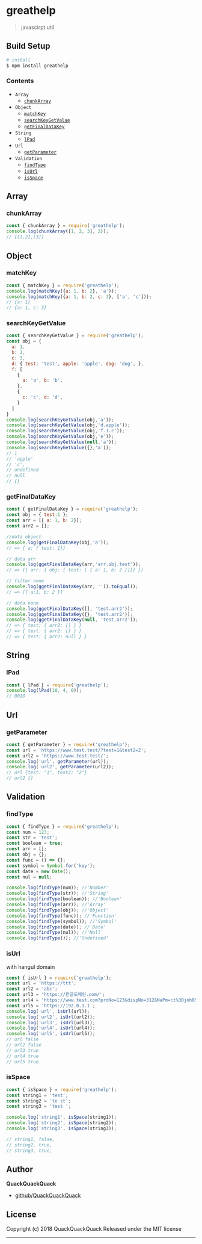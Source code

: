 # greathelp

> javascirpt util

## Build Setup

``` bash
# install
$ npm install greathelp
```
### **Contents**
* `Array`
  * [`chunkArray`](#chunkArray)
* `Object`
  * [`matchKey`](#matchKey)
  * [`searchKeyGetValue`](#searchKeyGetValue)
  * [`getFinalDataKey`](#getFinalDataKey)
* `String`
  * [`lPad`](#lPad)
* `Url`
  * [`getParameter`](#getParameter)
* `Validation`
    * [`findType`](#findType)
    * [`isUrl`](#isUrl)
    * [`isSpace`](#isSpace)

## Array
### chunkArray
```js
const { chunkArray } = require('greathelp');
console.log(chunkArray([1, 2, 3], 2));
// [[1,2],[3]]
```

## Object
### matchKey
```js
const { matchKey } = require('greathelp');
console.log(matchKey({a: 1, b: 2}, 'a'));
console.log(matchKey({a: 1, b: 2, c: 3}, ['a', 'c']));
// {a: 1}
// {a: 1, c: 3}
```
### searchKeyGetValue
```js
const { searchKeyGetValue } = require('greathelp');
const obj = {
  a: 1,
  b: 2,
  c: 3,
  d: { test: 'test', apple: 'apple', dog: 'dog', },
  f: [
    {
      a: 'a', b: 'b',
    },
    {
      c: 'c', d: 'd',
    }
  ]
}
console.log(searchKeyGetValue(obj,'a'));
console.log(searchKeyGetValue(obj,'d.apple'));
console.log(searchKeyGetValue(obj,'f.1.c'));
console.log(searchKeyGetValue(obj,'e'));
console.log(searchKeyGetValue(null,'a'));
console.log(searchKeyGetValue({},'a'));
// 1
// 'apple'
// 'c',
// undefined
// null
// {}
```

### getFinalDataKey
```js
const { getFinalDataKey } = require('greathelp');
const obj = { test:1 };
const arr = [{ a: 1, b: 2}];
const arr2 = [];

//data object
console.log(getFinalDataKey(obj,'a'));
// => { a: { test: 1}}

// data arr
console.log(ggetFinalDataKey(arr,'arr.obj.test'));
// => ({ arr: { obj: { test: [ { a: 1, b: 2 }]}} })

// filter none    
console.log(ggetFinalDataKey(arr, '')).toEqual();
// => [{ a:1, b: 2 }]

// data none    
console.log(ggetFinalDataKey([], 'test.arr2'));
console.log(ggetFinalDataKey({}, 'test.arr2'));
console.log(ggetFinalDataKey(null, 'test.arr2'));
// => { test: { arr2: [] } }
// => { test: { arr2: {} } }
// => { test: { arr2: null } }

```

## String
### lPad

```js
const { lPad } = require('greathelp');
console.log(lPad(10, 4, 0));
// 0010
```

## Url
### getParameter

```js
const { getParameter } = require('greathelp');
const url = 'https://www.test.test/?test=1&test2=2';
const url2 = 'https://www.test.test/';
console.log('url', getParameter(url));
console.log('url2', getParameter(url2));
// url {test: "1", test2: "2"}
// url2 {}
```

## Validation
### findType

```js
const { findType } = require('greathelp');
const num = 123;
const str = 'test';
const boolean = true;
const arr = [];
const obj = {};
const func = () => {};
const symbol = Symbol.for('key');
const date = new Date();
const nul = null;

console.log(findType(num)); //'Number'
console.log(findType(str)); //'String'
console.log(findType(boolean)); //'Boolean'
console.log(findType(arr)); //'Array'
console.log(findType(obj)); //'Object'
console.log(findType(func)); //'Function'
console.log(findType(symbol)); //'Symbol'
console.log(findType(date)); //'Date'
console.log(findType(nul)); //'Null'
console.log(findType()); //'Undefined'
```

### isUrl
with hangul domain

```js
const { isUrl } = require('greathelp');
const url = 'https://ttt';
const url2 = 'abc';
const url3 = 'https://한글도메인.com/';
const url4 = 'https://www.test.com?prdNo=123&dispNo=312&NaPm=ct%3Djoh05t74%7Cci%3D71cf11951';
const url5 = 'https://192.0.1.1';
console.log('url', isUrl(url));
console.log('url2', isUrl(url2));
console.log('url3', isUrl(url3));
console.log('url4', isUrl(url4));
console.log('url5', isUrl(url5));
// url false
// url2 false
// url3 true
// url4 true
// url5 true
```

### isSpace
```js
const { isSpace } = require('greathelp');
const string1 = 'test';
const string2 = 'te st';
const string3 = 'test ';

console.log('string1', isSpace(string1));
console.log('string2', isSpace(string2));
console.log('string3', isSpace(string3));

// string1, false,
// string2, true,
// string3, true,
```


## Author

**QuackQuackQuack**

+ [github/QuackQuackQuack](https://github.com/QuackQuackQuack)

## License
Copyright (c) 2018 QuackQuackQuack
Released under the MIT license

***

